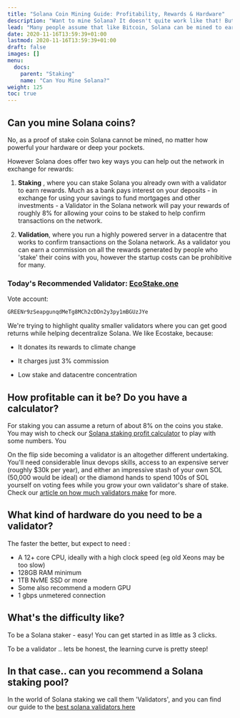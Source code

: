 ```yaml
---
title: "Solana Coin Mining Guide: Profitability, Rewards & Hardware"
description: "Want to mine Solana? It doesn't quite work like that! But you may want to try staking"
lead: "Many people assume that like Bitcoin, Solana can be mined to earn coins. As a Proof of stake coin that's not possible, but there are two other ways you could earn Solana you may be interested in"
date: 2020-11-16T13:59:39+01:00
lastmod: 2020-11-16T13:59:39+01:00
draft: false
images: []
menu:
  docs:
    parent: "Staking"
    name: "Can You Mine Solana?"
weight: 125
toc: true
---
```


## Can you mine Solana coins?

No, as a proof of stake coin Solana cannot be mined, no matter how powerful your hardware or deep your pockets.

However Solana does offer two key ways you can help out the network in exchange for rewards:

1. **Staking** , where you can stake Solana you already own with a validator to earn rewards. Much as a bank pays interest on your deposits - in exchange for using your savings to fund mortgages and other investments - a Validator in the Solana network will pay your rewards of roughly 8% for allowing your coins to be staked to help confirm transactions on the network.

1. **Validation**, where you run a highly powered server in a datacentre that works to confirm transactions on the Solana network. As a validator you can earn a commission on all the rewards generated by people who 'stake' their coins with you, however the startup costs can be prohibitive for many.


<div class="alert alert-warning" icon="💡">
  <div class="p-3 text-center">

### Today's Recommended Validator: <a href='https://ecostake.one' target=_blank onclick="plausible('Validator Link')">EcoStake.one</a>

Vote account:

<div onclick="plausible('Vote Account')">

```bash
GREENr9zSeapgunqdMeTg8MCh2cDDn2y3py1mBGUzJYe
```

</div>

We're trying to highlight quality smaller validators where you can get good returns while helping decentralize Solana.
We like Ecostake, because:

- It donates its rewards to climate change
- It charges just 3% commission
- Low stake and datacentre concentration

  </div>
</div>


## How profitable can it be? Do you have a calculator?

For staking you can assume a return of about 8% on the coins you stake. You may wish to check our [Solana staking profit calculator](https://solanaguide.github.io/staking/solana-staking-rewards-calculator/) to play with some numbers. You

On the flip side becoming a validator is an altogether different undertaking. You'll need considerable linux devops skills, access to an expensive server (roughly $30k per year), and either an impressive stash of your own SOL (50,000 would be ideal) or the diamond hands to spend 100s of SOL yourself on voting fees while you grow your own validator's share of stake. Check our [article on how much validators make](https://solanaguide.github.io/staking/how-much-do-solana-validators-make/) for more.

## What kind of hardware do you need to be a validator?
The faster the better, but expect to need :

* A 12+ core CPU, ideally with a high clock speed (eg old Xeons may be too slow)
* 128GB RAM minimum
* 1TB NvME SSD or more
* Some also recommend a modern GPU
* 1 gbps unmetered connection

## What's the difficulty like?

To be a Solana staker - easy! You can get started in as little as 3 clicks.

To be a validator .. lets be honest, the learning curve is pretty steep!

## In that case.. can you recommend a Solana staking pool?
In the  world of Solana staking we call them 'Validators', and you can find our guide to the [best solana validators here](https://solanaguide.github.io/staking/find-the-best-solana-validator/)
